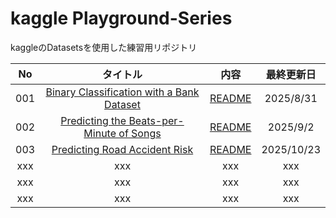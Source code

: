 # kaggle Playground-Series

kaggleのDatasetsを使用した練習用リポジトリ

|No|タイトル|内容|最終更新日|
|:--:|:--:|:--:|:--:|
|001|[Binary Classification with a Bank Dataset](https://www.kaggle.com/competitions/playground-series-s5e8)|[README](https://github.com/kaneda05/kaggle_Playground-Series/blob/main/01_Binary_Classification%7CBank_Dataset/01_README.md)|2025/8/31|
|002|[Predicting the Beats-per-Minute of Songs](https://www.kaggle.com/competitions/playground-series-s5e9)|[README](https://github.com/kaneda05/kaggle_Playground-Series/blob/main/02_Predicting%20the%20Beats-per-Minute%20of%20Songs/02_README.md)|2025/9/2|
|003|[Predicting Road Accident Risk](https://www.kaggle.com/competitions/playground-series-s5e10/overview)|[README](https://github.com/kaneda05/kaggle_Playground-Series/blob/main/03_Predicting%20Road%20Accident%20Risk/03_README.md)|2025/10/23|
|xxx|xxx|xxx|xxx|
|xxx|xxx|xxx|xxx|
|xxx|xxx|xxx|xxx|
